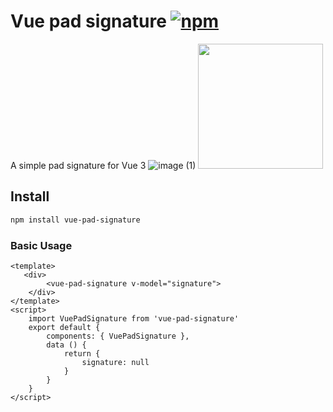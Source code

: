# Vue pad signature [![npm](https://flat.badgen.net/npm/v/vue-pad-signature)](https://www.npmjs.com/package/vue-pad-signature)
A simple pad signature for Vue 3
![image (1)](https://user-images.githubusercontent.com/28560613/205606928-e30c33ca-0ec8-45c8-8b72-e02862c38ebe.jpg)
<img src="https://user-images.githubusercontent.com/28560613/205606928-e30c33ca-0ec8-45c8-8b72-e02862c38ebe.jpg" width="200">


## Install
```bash
npm install vue-pad-signature
```
### Basic Usage
```vue
<template>
   <div>
        <vue-pad-signature v-model="signature">
    </div>
</template>
<script>
    import VuePadSignature from 'vue-pad-signature'
    export default {
        components: { VuePadSignature },
        data () {
            return {
                signature: null
            }
        }
    }
</script>
```
